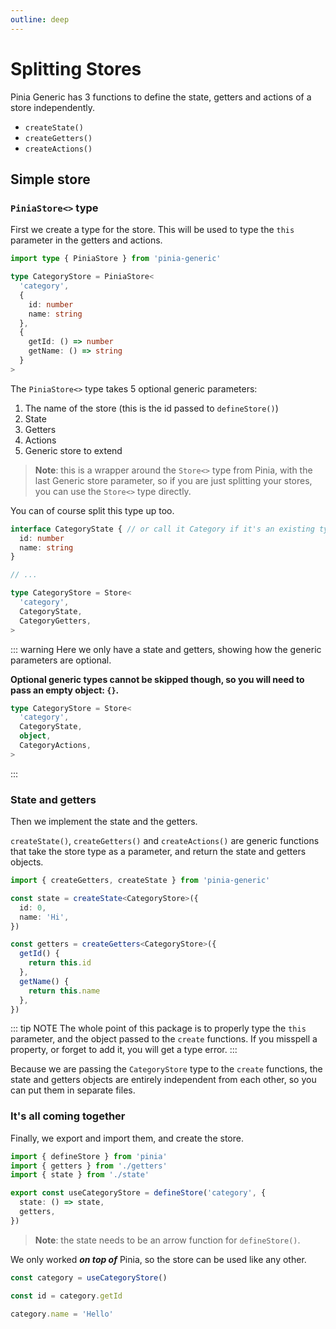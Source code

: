```yaml
---
outline: deep
---
```


# Splitting Stores

Pinia Generic has 3 functions to define the state, getters and actions of a store independently.

- `createState()`
- `createGetters()`
- `createActions()`

## Simple store

### `PiniaStore<>` type

First we create a type for the store. This will be used to type the `this` parameter in the getters and actions.

```ts
import type { PiniaStore } from 'pinia-generic'

type CategoryStore = PiniaStore<
  'category',
  {
    id: number
    name: string
  },
  {
    getId: () => number
    getName: () => string
  }
>
```

The `PiniaStore<>` type takes 5 optional generic parameters:

1. The name of the store (this is the id passed to `defineStore()`)
2. State
3. Getters
4. Actions
5. Generic store to extend

> **Note**: this is a wrapper around the `Store<>` type from Pinia, with the last Generic store parameter, so if you are just splitting your stores, you can use the `Store<>` type directly.

You can of course split this type up too.

```ts
interface CategoryState { // or call it Category if it's an existing type
  id: number
  name: string
}

// ...

type CategoryStore = Store<
  'category',
  CategoryState,
  CategoryGetters,
>
```

::: warning
Here we only have a state and getters, showing how the generic parameters are optional.

**Optional generic types cannot be skipped though, so you will need to pass an empty object: `{}`.**

```ts
type CategoryStore = Store<
  'category',
  CategoryState,
  object,
  CategoryActions,
>
```

:::

### State and getters

Then we implement the state and the getters.

`createState()`, `createGetters()` and `createActions()` are generic functions that take the store type as a parameter, and return the state and getters objects.

```ts
import { createGetters, createState } from 'pinia-generic'

const state = createState<CategoryStore>({
  id: 0,
  name: 'Hi',
})

const getters = createGetters<CategoryStore>({
  getId() {
    return this.id
  },
  getName() {
    return this.name
  },
})
```

::: tip NOTE
The whole point of this package is to properly type the `this` parameter, and the object passed to the `create` functions. If you misspell a property, or forget to add it, you will get a type error.
:::

Because we are passing the `CategoryStore` type to the `create` functions, the state and getters objects are entirely independent from each other, so you can put them in separate files.

### It's all coming together

Finally, we export and import them, and create the store.

```ts
import { defineStore } from 'pinia'
import { getters } from './getters'
import { state } from './state'

export const useCategoryStore = defineStore('category', {
  state: () => state,
  getters,
})
```

> **Note**: the state needs to be an arrow function for `defineStore()`.

We only worked **_on top of_** Pinia, so the store can be used like any other.

```ts
const category = useCategoryStore()

const id = category.getId

category.name = 'Hello'
```
